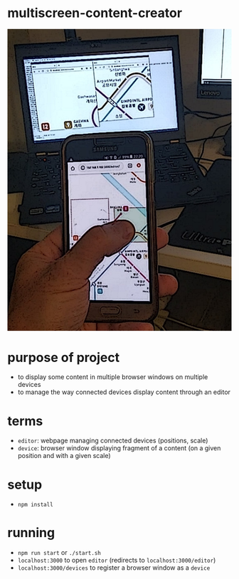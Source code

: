 # multiscreen-content-creator

![mcc-image](https://raw.githubusercontent.com/adamskopl/multiscreen-content-creator/master/assets/mcc.jpg "mcc image")

# purpose of project

- to display some content in multiple browser windows on multiple devices
- to manage the way connected devices display content through an editor

# terms

- `editor`: webpage managing connected devices (positions, scale)
- `device`: browser window displaying fragment of a content (on a given position and with a given scale)

# setup

- `npm install`

# running

- `npm run start` or `./start.sh`
- `localhost:3000` to open `editor` (redirects to `localhost:3000/editor`)
- `localhost:3000/devices` to register a browser window as a `device`
